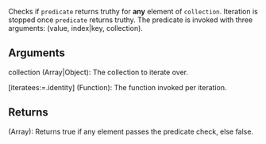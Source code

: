 Checks if `predicate` returns truthy for **any** element of `collection`. Iteration is stopped once `predicate` returns truthy. The predicate is invoked with three arguments: (value, index|key, collection).


## Arguments
collection (Array|Object): The collection to iterate over.

[iteratees:=.identity] (Function): The function invoked per iteration.


## Returns
(Array): Returns true if any element passes the predicate check, else false.
